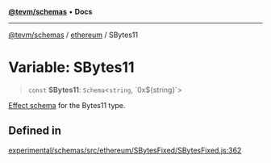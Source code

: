 [**@tevm/schemas**](../../README.md) • **Docs**

***

[@tevm/schemas](../../modules.md) / [ethereum](../README.md) / SBytes11

# Variable: SBytes11

> `const` **SBytes11**: `Schema`\<`string`, \`0x$\{string\}\`\>

[Effect schema](https://github.com/Effect-TS/schema) for the Bytes11 type.

## Defined in

[experimental/schemas/src/ethereum/SBytesFixed/SBytesFixed.js:362](https://github.com/evmts/tevm-monorepo/blob/main/experimental/schemas/src/ethereum/SBytesFixed/SBytesFixed.js#L362)
